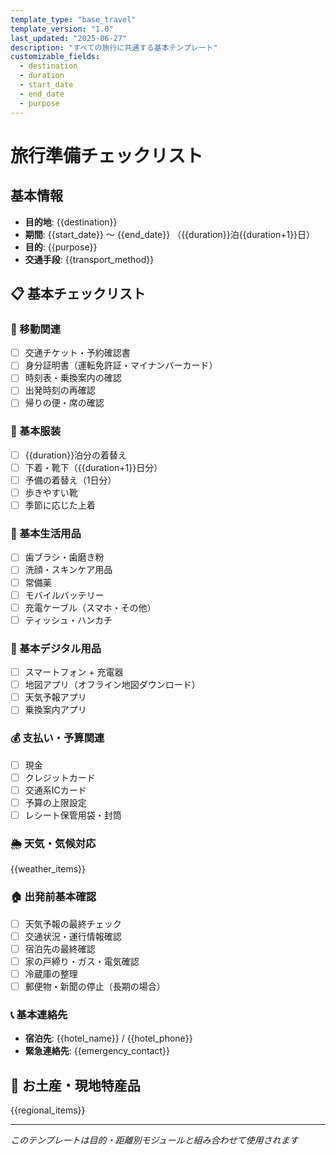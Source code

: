 ```yaml
---
template_type: "base_travel"
template_version: "1.0"
last_updated: "2025-06-27"
description: "すべての旅行に共通する基本テンプレート"
customizable_fields:
  - destination
  - duration
  - start_date
  - end_date
  - purpose
---
```


# 旅行準備チェックリスト

## 基本情報
- **目的地**: {{destination}}
- **期間**: {{start_date}} ～ {{end_date}} （{{duration}}泊{{duration+1}}日）
- **目的**: {{purpose}}
- **交通手段**: {{transport_method}}

## 📋 基本チェックリスト

### 🎫 移動関連
- [ ] 交通チケット・予約確認書
- [ ] 身分証明書（運転免許証・マイナンバーカード）
- [ ] 時刻表・乗換案内の確認
- [ ] 出発時刻の再確認
- [ ] 帰りの便・席の確認

### 👔 基本服装
- [ ] {{duration}}泊分の着替え
- [ ] 下着・靴下（{{duration+1}}日分）
- [ ] 予備の着替え（1日分）
- [ ] 歩きやすい靴
- [ ] 季節に応じた上着

### 🧳 基本生活用品
- [ ] 歯ブラシ・歯磨き粉
- [ ] 洗顔・スキンケア用品
- [ ] 常備薬
- [ ] モバイルバッテリー
- [ ] 充電ケーブル（スマホ・その他）
- [ ] ティッシュ・ハンカチ

### 📱 基本デジタル用品
- [ ] スマートフォン + 充電器
- [ ] 地図アプリ（オフライン地図ダウンロード）
- [ ] 天気予報アプリ
- [ ] 乗換案内アプリ

### 💰 支払い・予算関連
- [ ] 現金
- [ ] クレジットカード
- [ ] 交通系ICカード
- [ ] 予算の上限設定
- [ ] レシート保管用袋・封筒

### 🌦️ 天気・気候対応
{{weather_items}}

### 🏠 出発前基本確認
- [ ] 天気予報の最終チェック
- [ ] 交通状況・運行情報確認
- [ ] 宿泊先の最終確認
- [ ] 家の戸締り・ガス・電気確認
- [ ] 冷蔵庫の整理
- [ ] 郵便物・新聞の停止（長期の場合）

### 📞 基本連絡先
- **宿泊先**: {{hotel_name}} / {{hotel_phone}}
- **緊急連絡先**: {{emergency_contact}}

## 🎁 お土産・現地特産品
{{regional_items}}

---
*このテンプレートは目的・距離別モジュールと組み合わせて使用されます*
